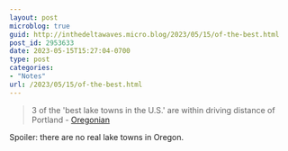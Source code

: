 ```yaml
---
layout: post
microblog: true
guid: http://inthedeltawaves.micro.blog/2023/05/15/of-the-best.html
post_id: 2953633
date: 2023-05-15T15:27:04-0700
type: post
categories:
- "Notes"
url: /2023/05/15/of-the-best.html
---
```

> 3 of the 'best lake towns in the U.S.' are within driving distance of Portland - [Oregonian](https://www.oregonlive.com/trending/2023/05/3-of-the-best-lake-towns-in-the-us-are-within-driving-distance-of-portland.html)

Spoiler: there are no real lake towns in Oregon. 
